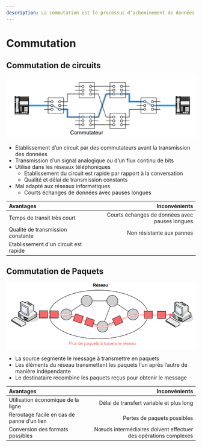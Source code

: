 ```yaml
---
description: La commutation est le processus d’acheminement de données à travers un réseau.
---
```


# Commutation

## Commutation de circuits

![](../.gitbook/assets/image%20%2840%29.png)

* Etablissement d’un circuit par des commutateurs avant la transmission des données
* Transmission d’un signal analogique ou d’un flux continu de bits
* Utilisé dans les réseaux téléphoniques 
  * Etablissement du circuit est rapide par rapport à la conversation 
  * Qualité et délai de transmission constants
* Mal adapté aux réseaux informatiques
  * Courts échanges de données avec pauses longues

| Avantages | Inconvénients |
| :--- | ---: |
| Temps de transit très court | Courts échanges de données avec pauses longues |
| Qualité de transmission constante | Non résistante aux pannes |
| Etablissement d'un circuit  est rapide |  |

## Commutation de Paquets

![](../.gitbook/assets/image%20%28119%29.png)

* La source segmente le message à transmettre en paquets
* Les éléments du réseau transmettent les paquets l’un après l’autre de manière indépendante
* Le destinataire recombine les paquets reçus pour obtenir le message

| Avantages | Inconvénients |
| :--- | ---: |
| Utilisation économique de la ligne | Délai de transfert variable et plus long |
| Reroutage facile en cas de panne d’un lien | Pertes de paquets possibles |
| Conversion des formats possibles | Nœuds intermédiaires doivent effectuer des opérations complexes |

